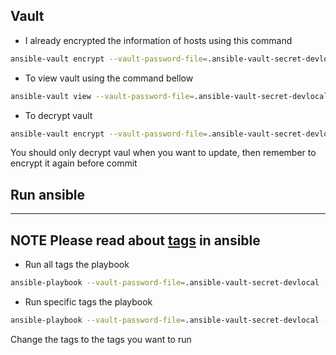 ## Vault 
- I already encrypted the information of hosts using this command 
``` sh
ansible-vault encrypt --vault-password-file=.ansible-vault-secret-devlocal inventory/devlocal/host_vars/*
```

- To view vault using the command bellow
``` sh
ansible-vault view --vault-password-file=.ansible-vault-secret-devlocal inventory/devlocal/host_vars/node-db-01.yml
```

- To decrypt vault 
``` sh
ansible-vault encrypt --vault-password-file=.ansible-vault-secret-devlocal inventory/devlocal/host_vars/*
```
You should only decrypt vaul when you want to update, then remember to encrypt it again before commit

## Run ansible 
---
**NOTE**
Please read about [tags](https://docs.ansible.com/ansible/latest/playbook_guide/playbooks_tags.html) in ansible
---

- Run all tags the playbook
``` sh
ansible-playbook --vault-password-file=.ansible-vault-secret-devlocal -i inventory/devlocal/hosts.yml playbooks/install-postgresql-cluster.yml --tags rc_all
```

- Run specific tags the playbook
``` sh
ansible-playbook --vault-password-file=.ansible-vault-secret-devlocal -i inventory/devlocal/hosts.yml playbooks/install-postgresql-cluster.yml --tags config_psql,config_pgpool
```
Change the tags to the tags you want to run
